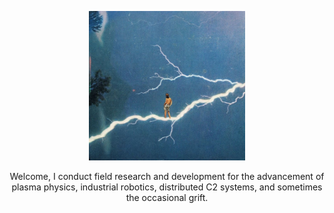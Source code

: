 <p align="center">
  <img width="250px" src="ridethelightning.jpeg" />
</p>

<p align="center">
Welcome, I conduct field research and development for the advancement of<br>
plasma physics, industrial robotics, distributed C2 systems, and sometimes the occasional grift.
</p>
